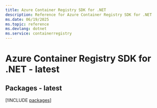 ```yaml
---
title: Azure Container Registry SDK for .NET
description: Reference for Azure Container Registry SDK for .NET
ms.date: 06/19/2025
ms.topic: reference
ms.devlang: dotnet
ms.service: containerregistry
---
```

# Azure Container Registry SDK for .NET - latest
## Packages - latest
[!INCLUDE [packages](container-registry-index.md)]